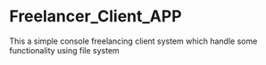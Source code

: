 # Freelancer_Client_APP
 This a simple console freelancing client system which handle some functionality using file system
